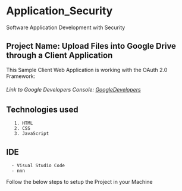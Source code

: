 # Application_Security
Software Application Development with Security

## Project Name: Upload Files into Google Drive through a Client Application 

This Sample Client Web Application is working with the OAuth 2.0 Framework:
  ###### Link to Google Developers Console: [GoogleDevelopers](https://console.developers.google.com/)

  ## Technologies used
       1. HTML
       2. CSS
       3. JavaScript
  ## IDE
      - Visual Studio Code
      - nnn
      

Follow the below steps to setup the Project in your Machine
  




